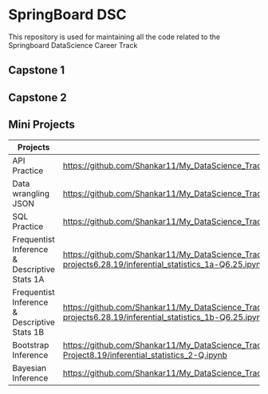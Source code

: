 # SpringBoard DSC
This repository is used for maintaining all the code related to the Springboard DataScience Career Track

## Capstone 1


## Capstone 2


## Mini Projects

Projects | Link
------------ | -------------
API Practice | https://github.com/Shankar11/My_DataScience_Track/blob/master/Mini_Projects/api_practice/api_data_wrangling_mini_project.ipynb
Data wrangling JSON | https://github.com/Shankar11/My_DataScience_Track/blob/master/Mini_Projects/data_wrangling_json/data_wrangling_json/sliderule_dsi_json_exercise.ipynb
SQL Practice | https://github.com/Shankar11/My_DataScience_Track/blob/master/Mini_Projects/sql_practice/1520094343_sql_project.sql
Frequentist Inference & Descriptive Stats 1A | https://github.com/Shankar11/My_DataScience_Track/blob/master/Mini_Projects/inferential_statistics_frequentist/inferential_statistics_frequentist_mini-projects6.28.19/inferential_statistics_1a-Q6.25.ipynb
Frequentist Inference & Descriptive Stats 1B | https://github.com/Shankar11/My_DataScience_Track/blob/master/Mini_Projects/inferential_statistics_frequentist/inferential_statistics_frequentist_mini-projects6.28.19/inferential_statistics_1b-Q6.25.ipynb
Bootstrap Inference | https://github.com/Shankar11/My_DataScience_Track/blob/master/Mini_Projects/Bootstrap_Inference/Bootstrap_Inference_Mini-Project8.19/inferential_statistics_2-Q.ipynb
Bayesian Inference | https://github.com/Shankar11/My_DataScience_Track/blob/master/Mini_Projects/Bayesian_stats/Bayesian_stats_Q6.28/inferential_statistics_3-Q.ipynb
